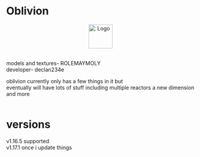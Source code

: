 <h1>Oblivion</h1>
<p align="center"><img src="https://user-images.githubusercontent.com/44881262/146404748-ccb9c5b8-7522-4ee1-9ab3-0c042e2e95ec.png" alt="Logo" width="64"></p> <br>
<p1>models and textures- ROLEMAYMOLY</p1> <br>
<p1>developer- declan234e</p1> <br>

<p2>oblivion currently only has a few things in it but</p2> <br>
<p2>eventually will have lots of stuff including multiple reactors a new dimension and more</p2> <br><br>

<h1>versions</h1>
<p1>v1.16.5 supported</p1> <br>
<p1>v1.17.1 once i update things</p1>

